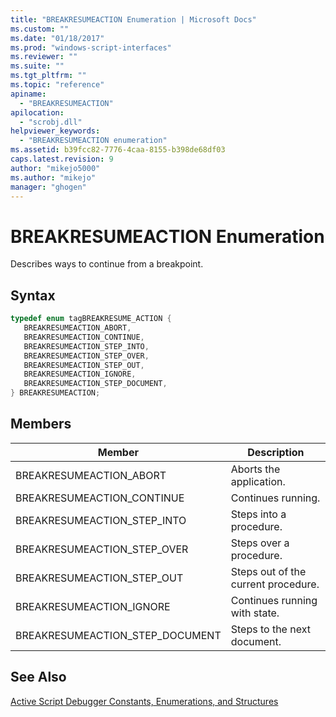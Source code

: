 ```yaml
---
title: "BREAKRESUMEACTION Enumeration | Microsoft Docs"
ms.custom: ""
ms.date: "01/18/2017"
ms.prod: "windows-script-interfaces"
ms.reviewer: ""
ms.suite: ""
ms.tgt_pltfrm: ""
ms.topic: "reference"
apiname: 
  - "BREAKRESUMEACTION"
apilocation: 
  - "scrobj.dll"
helpviewer_keywords: 
  - "BREAKRESUMEACTION enumeration"
ms.assetid: b39fcc82-7776-4caa-8155-b398de68df03
caps.latest.revision: 9
author: "mikejo5000"
ms.author: "mikejo"
manager: "ghogen"
---
```

# BREAKRESUMEACTION Enumeration
Describes ways to continue from a breakpoint.  
  
## Syntax  
  
```cpp
typedef enum tagBREAKRESUME_ACTION {  
   BREAKRESUMEACTION_ABORT,  
   BREAKRESUMEACTION_CONTINUE,  
   BREAKRESUMEACTION_STEP_INTO,  
   BREAKRESUMEACTION_STEP_OVER,  
   BREAKRESUMEACTION_STEP_OUT,  
   BREAKRESUMEACTION_IGNORE,  
   BREAKRESUMEACTION_STEP_DOCUMENT,  
} BREAKRESUMEACTION;  
```  
  
## Members  
  
|Member|Description|  
|------------|-----------------|  
|BREAKRESUMEACTION_ABORT|Aborts the application.|  
|BREAKRESUMEACTION_CONTINUE|Continues running.|  
|BREAKRESUMEACTION_STEP_INTO|Steps into a procedure.|  
|BREAKRESUMEACTION_STEP_OVER|Steps over a procedure.|  
|BREAKRESUMEACTION_STEP_OUT|Steps out of the current procedure.|  
|BREAKRESUMEACTION_IGNORE|Continues running with state.|  
|BREAKRESUMEACTION_STEP_DOCUMENT|Steps to the next document.|  
  
## See Also  
 [Active Script Debugger Constants, Enumerations, and Structures](../../winscript/reference/active-script-debugger-constants-enumerations-and-structures.md)